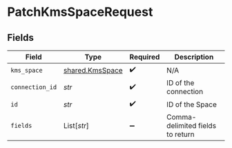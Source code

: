 # PatchKmsSpaceRequest


## Fields

| Field                                              | Type                                               | Required                                           | Description                                        |
| -------------------------------------------------- | -------------------------------------------------- | -------------------------------------------------- | -------------------------------------------------- |
| `kms_space`                                        | [shared.KmsSpace](../../models/shared/kmsspace.md) | :heavy_check_mark:                                 | N/A                                                |
| `connection_id`                                    | *str*                                              | :heavy_check_mark:                                 | ID of the connection                               |
| `id`                                               | *str*                                              | :heavy_check_mark:                                 | ID of the Space                                    |
| `fields`                                           | List[*str*]                                        | :heavy_minus_sign:                                 | Comma-delimited fields to return                   |